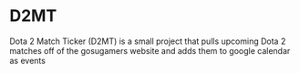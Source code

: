 # D2MT
Dota 2 Match Ticker (D2MT) is a small project that pulls upcoming Dota 2 matches off of the gosugamers website and adds them to google calendar as events

